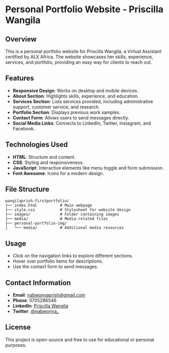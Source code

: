 # Personal Portfolio Website - Priscilla Wangila

## Overview
This is a personal portfolio website for Priscilla Wangila, a Virtual Assistant certified by ALX Africa. The website showcases her skills, experience, services, and portfolio, providing an easy way for clients to reach out.

## Features
- **Responsive Design**: Works on desktop and mobile devices.
- **About Section**: Highlights skills, experience, and education.
- **Services Section**: Lists services provided, including administrative support, customer service, and research.
- **Portfolio Section**: Displays previous work samples.
- **Contact Form**: Allows users to send messages directly.
- **Social Media Links**: Connects to LinkedIn, Twitter, Instagram, and Facebook.

## Technologies Used
- **HTML**: Structure and content.
- **CSS**: Styling and responsiveness.
- **JavaScript**: Interactive elements like menu toggle and form submission.
- **Font Awesome**: Icons for a modern design.

## File Structure
```
wangilaprish-firstportfolio/
├── index.html          # Main webpage
├── style.css           # Stylesheet for website design
├── images/             # Folder containing images
├── media/              # Media-related files
├── personal-portfolio-img/
│   └── media/          # Additional media resources
```


## Usage
- Click on the navigation links to explore different sections.
- Hover over portfolio items for descriptions.
- Use the contact form to send messages.

## Contact Information
- **Email**: nabwonyaprish@gmail.com
- **Phone**: 0705286546
- **LinkedIn**: [Priscilla Wangila](https://www.linkedin.com/in/priscilla-wangila-414806210/)
- **Twitter**: [@nabwonya_](https://x.com/nabwonya_)

## License
This project is open-source and free to use for educational or personal purposes.

